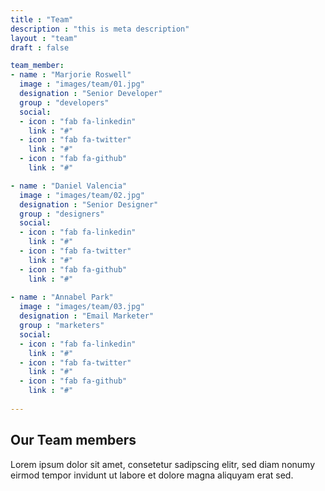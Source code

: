 ```yaml
---
title : "Team"
description : "this is meta description"
layout : "team"
draft : false

team_member:
- name : "Marjorie Roswell"
  image : "images/team/01.jpg"
  designation : "Senior Developer"
  group : "developers"
  social:
  - icon : "fab fa-linkedin"
    link : "#"
  - icon : "fab fa-twitter"
    link : "#"
  - icon : "fab fa-github"
    link : "#"

- name : "Daniel Valencia"
  image : "images/team/02.jpg"
  designation : "Senior Designer"
  group : "designers"
  social:
  - icon : "fab fa-linkedin"
    link : "#"
  - icon : "fab fa-twitter"
    link : "#"
  - icon : "fab fa-github"
    link : "#"
    
- name : "Annabel Park"
  image : "images/team/03.jpg"
  designation : "Email Marketer"
  group : "marketers"
  social:
  - icon : "fab fa-linkedin"
    link : "#"
  - icon : "fab fa-twitter"
    link : "#"
  - icon : "fab fa-github"
    link : "#"
    
---
```


## Our **Team members**
Lorem ipsum dolor sit amet, consetetur sadipscing elitr, sed diam nonumy eirmod tempor invidunt ut labore et dolore magna aliquyam erat sed.
